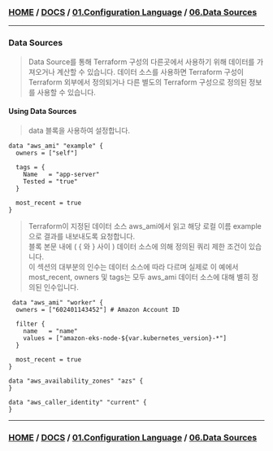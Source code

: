 ### [HOME](https://github.com/EstebanHan/Terraform-Workshop/blob/main/README.md) / [DOCS](https://github.com/EstebanHan/Terraform-Workshop/blob/main/DOCS/README.md) / [01.Configuration Language](https://github.com/EstebanHan/Terraform-Workshop/blob/main/DOCS/01_Configuration_Language/README.md) / [06.Data Sources](https://github.com/EstebanHan/Terraform-Workshop/blob/main/DOCS/01_Configuration_Language/06_Data_Sources/README.md)
-----



### Data Sources


> Data Source를 통해 Terraform 구성의 다른곳에서 사용하기 위해 데이터를 가져오거나 계산할 수 있습니다.
>  데이터 소스를 사용하면 Terraform 구성이 Terraform 외부에서 정의되거나 다른 별도의 Terraform 구성으로 정의된 정보를 사용할 수 있습니다.

#### Using Data Sources

> data 블록을 사용하여 설정합니다.

```hcl
data "aws_ami" "example" {     
  owners = ["self"]     
       
  tags = {     
    Name   = "app-server"     
    Tested = "true"     
  }    
        
  most_recent = true     
}
```

> Terraform이 지정된 데이터 소스 aws_ami에서 읽고 해당 로컬 이름 example으로 결과를 내보내도록 요청합니다.     
> 블록 본문 내에 ( { 와 } 사이 ) 데이터 소스에 의해 정의된 쿼리 제한 조건이 있습니다.     
> 이 섹션의 대부분의 인수는 데이터 소스에 따라 다르며 실제로 이 예에서 most_recent, owners 및 tags는 모두 aws_ami 데이터 소스에 대해 별히 정의된 인수입니다.

```hcl
 data "aws_ami" "worker" {     
  owners = ["602401143452"] # Amazon Account ID     
       
  filter {     
    name   = "name"     
    values = ["amazon-eks-node-${var.kubernetes_version}-*"]     
  }     
       
  most_recent = true          
}
```

```hcl
data "aws_availability_zones" "azs" {     
}     
     
data "aws_caller_identity" "current" {     
}
```

-----
### [HOME](https://github.com/EstebanHan/Terraform-Workshop/blob/main/README.md) / [DOCS](https://github.com/EstebanHan/Terraform-Workshop/blob/main/DOCS/README.md) / [01.Configuration Language](https://github.com/EstebanHan/Terraform-Workshop/blob/main/DOCS/01_Configuration_Language/README.md) / [06.Data Sources](https://github.com/EstebanHan/Terraform-Workshop/blob/main/DOCS/01_Configuration_Language/06_Data_Sources/README.md)
